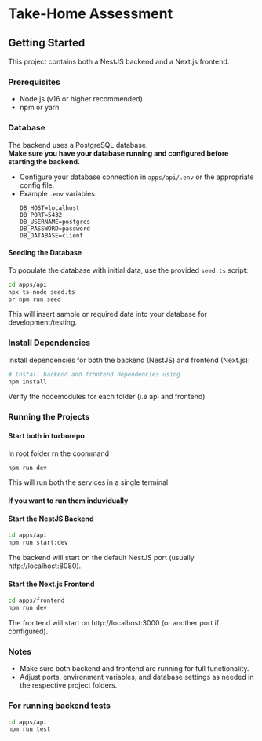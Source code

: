 # Take-Home Assessment

## Getting Started

This project contains both a NestJS backend and a Next.js frontend.

### Prerequisites

- Node.js (v16 or higher recommended)
- npm or yarn

### Database

The backend uses a PostgreSQL database.  
**Make sure you have your database running and configured before starting the backend.**

- Configure your database connection in `apps/api/.env` or the appropriate config file.
- Example `.env` variables:
  ```
  DB_HOST=localhost
  DB_PORT=5432
  DB_USERNAME=postgres
  DB_PASSWORD=password
  DB_DATABASE=client
  ```

#### Seeding the Database

To populate the database with initial data, use the provided `seed.ts` script:

```bash
cd apps/api
npx ts-node seed.ts
or npm run seed
```

This will insert sample or required data into your database for development/testing.

### Install Dependencies

Install dependencies for both the backend (NestJS) and frontend (Next.js):

```bash
# Install backend and frontend dependencies using
npm install
```

Verify the nodemodules for each folder (i.e api and frontend)

### Running the Projects

#### Start both in turborepo 
In root folder rn the coommand
```bash
npm run dev
```
This will run both the services in a single terminal

#### If you want to run them induvidually
#### Start the NestJS Backend

```bash
cd apps/api
npm run start:dev
```

The backend will start on the default NestJS port (usually http://localhost:8080).

#### Start the Next.js Frontend

```bash
cd apps/frontend
npm run dev
```

The frontend will start on http://localhost:3000 (or another port if configured).

### Notes

- Make sure both backend and frontend are running for full functionality.
- Adjust ports, environment variables, and database settings as needed in the respective project folders.

### For running backend tests 


```bash
cd apps/api
npm run test
```
